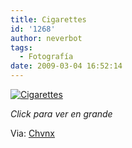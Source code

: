 ```yaml
---
title: Cigarettes
id: '1268'
author: neverbot
tags:
  - Fotografía
date: 2009-03-04 16:52:14
---
```


[![Cigarettes](./cigarettes.jpg "Cigarettes")](./cigarettes.jpg)

_Click para ver en grande_

Via: [Chvnx](http://chvnx.com/post/82037774/cigarettes)